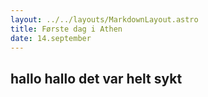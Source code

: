 ```yaml
---
layout: ../../layouts/MarkdownLayout.astro
title: Første dag i Athen
date: 14.september
---
```


## hallo hallo det var helt sykt
